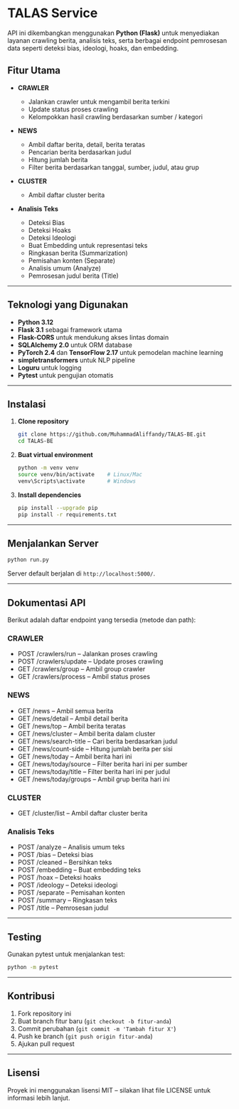 # TALAS Service

API ini dikembangkan menggunakan **Python (Flask)** untuk menyediakan layanan crawling berita, analisis teks, serta berbagai endpoint pemrosesan data seperti deteksi bias, ideologi, hoaks, dan embedding.

## Fitur Utama

- **CRAWLER**  
  - Jalankan crawler untuk mengambil berita terkini  
  - Update status proses crawling  
  - Kelompokkan hasil crawling berdasarkan sumber / kategori  

- **NEWS**  
  - Ambil daftar berita, detail, berita teratas  
  - Pencarian berita berdasarkan judul  
  - Hitung jumlah berita  
  - Filter berita berdasarkan tanggal, sumber, judul, atau grup  

- **CLUSTER**  
  - Ambil daftar cluster berita  

- **Analisis Teks**  
  - Deteksi Bias  
  - Deteksi Hoaks  
  - Deteksi Ideologi  
  - Buat Embedding untuk representasi teks  
  - Ringkasan berita (Summarization)  
  - Pemisahan konten (Separate)  
  - Analisis umum (Analyze)  
  - Pemrosesan judul berita (Title)  

---

## Teknologi yang Digunakan

- **Python 3.12**  
- **Flask 3.1** sebagai framework utama  
- **Flask-CORS** untuk mendukung akses lintas domain  
- **SQLAlchemy 2.0** untuk ORM database  
- **PyTorch 2.4** dan **TensorFlow 2.17** untuk pemodelan machine learning  
- **simpletransformers** untuk NLP pipeline  
- **Loguru** untuk logging  
- **Pytest** untuk pengujian otomatis  

---

## Instalasi

1. **Clone repository**
   ```bash
   git clone https://github.com/MuhammadAliffandy/TALAS-BE.git
   cd TALAS-BE
   ```

2. **Buat virtual environment**
   ```bash
   python -m venv venv
   source venv/bin/activate    # Linux/Mac
   venv\Scripts\activate       # Windows
   ```

3. **Install dependencies**
   ```bash
   pip install --upgrade pip
   pip install -r requirements.txt
   ```

---

## Menjalankan Server

```bash
python run.py
```

Server default berjalan di `http://localhost:5000/`.

---

## Dokumentasi API

Berikut adalah daftar endpoint yang tersedia (metode dan path):

### CRAWLER
- POST /crawlers/run – Jalankan proses crawling  
- POST /crawlers/update – Update proses crawling  
- GET /crawlers/group – Ambil group crawler  
- GET /crawlers/process – Ambil status proses  

### NEWS
- GET /news – Ambil semua berita  
- GET /news/detail – Ambil detail berita  
- GET /news/top – Ambil berita teratas  
- GET /news/cluster – Ambil berita dalam cluster  
- GET /news/search-title – Cari berita berdasarkan judul  
- GET /news/count-side – Hitung jumlah berita per sisi  
- GET /news/today – Ambil berita hari ini  
- GET /news/today/source – Filter berita hari ini per sumber  
- GET /news/today/title – Filter berita hari ini per judul  
- GET /news/today/groups – Ambil grup berita hari ini  

### CLUSTER
- GET /cluster/list – Ambil daftar cluster berita  

### Analisis Teks
- POST /analyze – Analisis umum teks  
- POST /bias – Deteksi bias  
- POST /cleaned – Bersihkan teks  
- POST /embedding – Buat embedding teks  
- POST /hoax – Deteksi hoaks  
- POST /ideology – Deteksi ideologi  
- POST /separate – Pemisahan konten  
- POST /summary – Ringkasan teks  
- POST /title – Pemrosesan judul  

---

## Testing

Gunakan pytest untuk menjalankan test:
```bash
python -m pytest
```

---

## Kontribusi

1. Fork repository ini  
2. Buat branch fitur baru (`git checkout -b fitur-anda`)  
3. Commit perubahan (`git commit -m 'Tambah fitur X'`)  
4. Push ke branch (`git push origin fitur-anda`)  
5. Ajukan pull request  

---

## Lisensi

Proyek ini menggunakan lisensi MIT – silakan lihat file LICENSE untuk informasi lebih lanjut.
